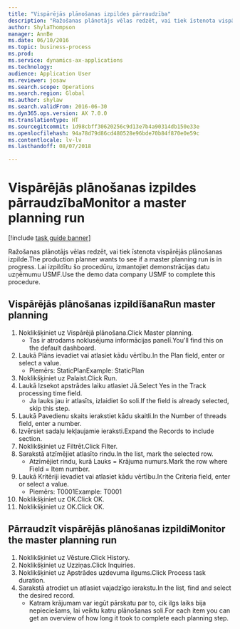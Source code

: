 ```yaml
--- 
title: "Vispārējās plānošanas izpildes pārraudzība"
description: "Ražošanas plānotājs vēlas redzēt, vai tiek īstenota vispārējās plānošanas izpilde."
author: ShylaThompson
manager: AnnBe
ms.date: 06/10/2016
ms.topic: business-process
ms.prod: 
ms.service: dynamics-ax-applications
ms.technology: 
audience: Application User
ms.reviewer: josaw
ms.search.scope: Operations
ms.search.region: Global
ms.author: shylaw
ms.search.validFrom: 2016-06-30
ms.dyn365.ops.version: AX 7.0.0
ms.translationtype: HT
ms.sourcegitcommit: 1d98cbff30620256c9d13e7b4a90314db150e33e
ms.openlocfilehash: 94a78d79d86cd480528e96bde70b84f870e0e59c
ms.contentlocale: lv-lv
ms.lasthandoff: 08/07/2018

---
```

# <a name="monitor-a-master-planning-run"></a><span data-ttu-id="04760-103">Vispārējās plānošanas izpildes pārraudzība</span><span class="sxs-lookup"><span data-stu-id="04760-103">Monitor a master planning run</span></span>

[!include [task guide banner](../../includes/task-guide-banner.md)]

<span data-ttu-id="04760-104">Ražošanas plānotājs vēlas redzēt, vai tiek īstenota vispārējās plānošanas izpilde.</span><span class="sxs-lookup"><span data-stu-id="04760-104">The production planner wants to see if a master planning run is in progress.</span></span> <span data-ttu-id="04760-105">Lai izpildītu šo procedūru, izmantojiet demonstrācijas datu uzņēmumu USMF.</span><span class="sxs-lookup"><span data-stu-id="04760-105">Use the demo data company USMF to complete this procedure.</span></span>


## <a name="run-master-planning"></a><span data-ttu-id="04760-106">Vispārējās plānošanas izpildīšana</span><span class="sxs-lookup"><span data-stu-id="04760-106">Run master planning</span></span>
1. <span data-ttu-id="04760-107">Noklikšķiniet uz Vispārējā plānošana.</span><span class="sxs-lookup"><span data-stu-id="04760-107">Click Master planning.</span></span>
    * <span data-ttu-id="04760-108">Tas ir atrodams noklusējuma informācijas panelī.</span><span class="sxs-lookup"><span data-stu-id="04760-108">You'll find this on the default dashboard.</span></span>  
2. <span data-ttu-id="04760-109">Laukā Plāns ievadiet vai atlasiet kādu vērtību.</span><span class="sxs-lookup"><span data-stu-id="04760-109">In the Plan field, enter or select a value.</span></span>
    * <span data-ttu-id="04760-110">Piemērs: StaticPlan</span><span class="sxs-lookup"><span data-stu-id="04760-110">Example: StaticPlan</span></span>  
3. <span data-ttu-id="04760-111">Noklikšķiniet uz Palaist.</span><span class="sxs-lookup"><span data-stu-id="04760-111">Click Run.</span></span>
4. <span data-ttu-id="04760-112">Laukā Izsekot apstrādes laiku atlasiet Jā.</span><span class="sxs-lookup"><span data-stu-id="04760-112">Select Yes in the Track processing time field.</span></span>
    * <span data-ttu-id="04760-113">Ja lauks jau ir atlasīts, izlaidiet šo soli.</span><span class="sxs-lookup"><span data-stu-id="04760-113">If the field is already selected, skip this step.</span></span>  
5. <span data-ttu-id="04760-114">Laukā Pavedienu skaits ierakstiet kādu skaitli.</span><span class="sxs-lookup"><span data-stu-id="04760-114">In the Number of threads field, enter a number.</span></span>
6. <span data-ttu-id="04760-115">Izvērsiet sadaļu Iekļaujamie ieraksti.</span><span class="sxs-lookup"><span data-stu-id="04760-115">Expand the Records to include section.</span></span>
7. <span data-ttu-id="04760-116">Noklikšķiniet uz Filtrēt.</span><span class="sxs-lookup"><span data-stu-id="04760-116">Click Filter.</span></span>
8. <span data-ttu-id="04760-117">Sarakstā atzīmējiet atlasīto rindu.</span><span class="sxs-lookup"><span data-stu-id="04760-117">In the list, mark the selected row.</span></span>
    * <span data-ttu-id="04760-118">Atzīmējiet rindu, kurā Lauks = Krājuma numurs.</span><span class="sxs-lookup"><span data-stu-id="04760-118">Mark the row where Field = Item number.</span></span>  
9. <span data-ttu-id="04760-119">Laukā Kritēriji ievadiet vai atlasiet kādu vērtību.</span><span class="sxs-lookup"><span data-stu-id="04760-119">In the Criteria field, enter or select a value.</span></span>
    * <span data-ttu-id="04760-120">Piemērs: T0001</span><span class="sxs-lookup"><span data-stu-id="04760-120">Example: T0001</span></span>  
10. <span data-ttu-id="04760-121">Noklikšķiniet uz OK.</span><span class="sxs-lookup"><span data-stu-id="04760-121">Click OK.</span></span>
11. <span data-ttu-id="04760-122">Noklikšķiniet uz OK.</span><span class="sxs-lookup"><span data-stu-id="04760-122">Click OK.</span></span>

## <a name="monitor-the-master-planning-run"></a><span data-ttu-id="04760-123">Pārraudzīt vispārējās plānošanas izpildi</span><span class="sxs-lookup"><span data-stu-id="04760-123">Monitor the master planning run</span></span>
1. <span data-ttu-id="04760-124">Noklikšķiniet uz Vēsture.</span><span class="sxs-lookup"><span data-stu-id="04760-124">Click History.</span></span>
2. <span data-ttu-id="04760-125">Noklikšķiniet uz Uzziņas.</span><span class="sxs-lookup"><span data-stu-id="04760-125">Click Inquiries.</span></span>
3. <span data-ttu-id="04760-126">Noklikšķiniet uz Apstrādes uzdevuma ilgums.</span><span class="sxs-lookup"><span data-stu-id="04760-126">Click Process task duration.</span></span>
4. <span data-ttu-id="04760-127">Sarakstā atrodiet un atlasiet vajadzīgo ierakstu.</span><span class="sxs-lookup"><span data-stu-id="04760-127">In the list, find and select the desired record.</span></span>
    * <span data-ttu-id="04760-128">Katram krājumam var iegūt pārskatu par to, cik ilgs laiks bija nepieciešams, lai veiktu katru plānošanas soli.</span><span class="sxs-lookup"><span data-stu-id="04760-128">For each item you can get an overview of how long it took to complete each planning step.</span></span>  



